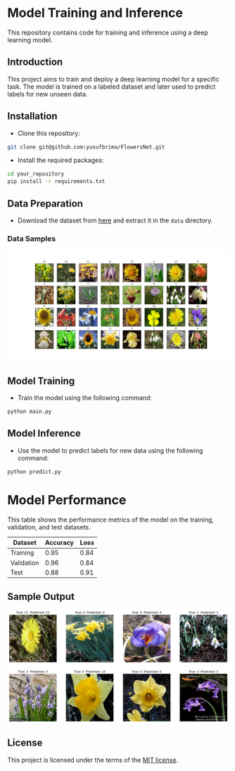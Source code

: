 # Model Training and Inference

This repository contains code for training and inference using a deep learning model.


## Introduction
This project aims to train and deploy a deep learning model for a specific task. The model is trained on a labeled dataset and later used to predict labels for new unseen data.

## Installation
- Clone this repository:

```bash
git clone git@github.com:yusufbrima/FlowersNet.git
```

- Install the required packages:

```bash
cd your_repository
pip install -r requirements.txt
```

## Data Preparation
- Download the dataset from [here](https://www.robots.ox.ac.uk/~vgg/data/flowers/17/index.html) and extract it in the `data` directory.

### Data Samples 
![Data Samples](Figures/plot.png)

## Model Training
- Train the model using the following command:

```bash
python main.py
```

## Model Inference
- Use the model to predict labels for new data using the following command:

```bash
python predict.py
```

# Model Performance

This table shows the performance metrics of the model on the training, validation, and test datasets.

| Dataset   | Accuracy | Loss    |
|-----------|----------|---------|
| Training  | 0.95     | 0.84    |
| Validation| 0.96     | 0.84    |
| Test      | 0.88     | 0.91    |


## Sample Output

![Sample Output](Figures/prediction_plot.png)

## License
This project is licensed under the terms of the [MIT license]().

